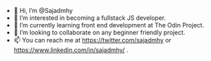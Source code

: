 - 👋 Hi, I’m @Sajadmhy
- 👀 I’m interested in becoming a fullstack JS developer.
- 🌱 I’m currently learning front end development at The Odin Project.
- 💞️ I’m looking to collaborate on any beginner friendly project.
- 📫 You can reach me at https://twitter.com/sajadmhy or https://www.linkedin.com/in/sajadmhy/ .

<!---
Sajadmhy/Sajadmhy is a ✨ special ✨ repository because its `README.md` (this file) appears on your GitHub profile.
You can click the Preview link to take a look at your changes.
--->
